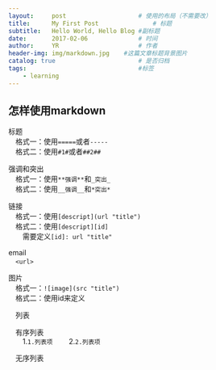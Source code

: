 ```yaml
---
layout:     post                    # 使用的布局（不需要改）
title:      My First Post               # 标题 
subtitle:   Hello World, Hello Blog #副标题
date:       2017-02-06              # 时间
author:     YR                      # 作者
header-img: img/markdown.jpg    #这篇文章标题背景图片
catalog: true                       # 是否归档
tags:                               #标签
    - learning
---
```

 

怎样使用markdown
---------------
标题  
&emsp;格式一：使用``=====``或者``-----``  
&emsp;格式二：使用``#1#``或者``##2##``  


强调和突出  
&emsp;格式一：使用``**强调**``和``_突出_``  
&emsp;格式二：使用``__强调__``和``*突出*``  


链接  
&emsp;格式一：使用``[descript](url "title")``  
&emsp;格式二：使用``[descript][id]``  
&emsp;&emsp;需要定义``[id]: url "title"``  


email  
&emsp;``<url>``  


图片  
&emsp;格式一：``![image](src "title")``  
&emsp;格式二：使用id来定义  


&emsp;列表 

&emsp;有序列表  
&emsp;&emsp;1.``1.列表项``
&emsp;&emsp;2.``2.列表项``

&emsp;无序列表  
